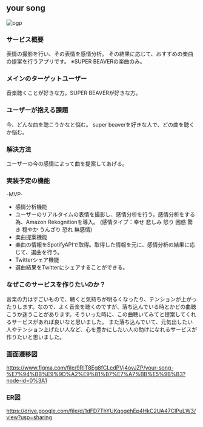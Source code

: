 ## your song
![ogp](https://user-images.githubusercontent.com/79961416/194931854-07d2f232-3c85-46ef-a5d9-3e16e06b8442.png)

### サービス概要

表情の撮影を行い、その表情を感情分析。
その結果に応じて、おすすめの楽曲の提案を行うアプリです。
※SUPER BEAVERの楽曲のみ。

### メインのターゲットユーザー

音楽聴くことが好きな方。SUPER BEAVERが好きな方。

### ユーザーが抱える課題

今、どんな曲を聴こうかなと悩む。
super beaverを好きな人で、どの曲を聴くか悩む。

### 解決方法

ユーザーの今の感情によって曲を提案してあげる。

### 実装予定の機能

-MVP-
- 感情分析機能
 - ユーザーのリアルタイムの表情を撮影し、感情分析を行う。感情分析をする為、Amazon Rekognitionを導入。
   (感情タイプ：幸せ 悲しみ 怒り 困惑 驚き 穏やか うんざり 恐れ 無感情)
- 楽曲提案機能
 - 楽曲の情報をSpotifyAPIで取得。取得した情報を元に、感情分析の結果に応じて、選曲を行う。
- Twitterシェア機能
 - 選曲結果をTwitterにシェアすることができる。

### なぜこのサービスを作りたいのか？

音楽の力はすごいもので、聴くと気持ちが明るくなったり、テンションが上がったりします。なので、よく音楽を聴くのですが、落ち込んでいる時とかどの曲聴こうか迷うことがあります。そういった時に、この曲聴いてみてと提案してくれるサービスがあれば良いなと思いました。
また落ち込んでいて、元気出したい人やテンション上げたい人など、心を豊かにしたい人の助けになれるサービスが作りたいと思いました。

### 画面遷移図
https://www.figma.com/file/9RIT8Eg8fCLcdPVj4ovJZP/your-song-%E7%94%BB%E9%9D%A2%E9%81%B7%E7%A7%BB%E5%9B%B3?node-id=0%3A1

### ER図
https://drive.google.com/file/d/1dFD7ThYUKqogehEp4HkC2UA47ClPuLW3/view?usp=sharing
